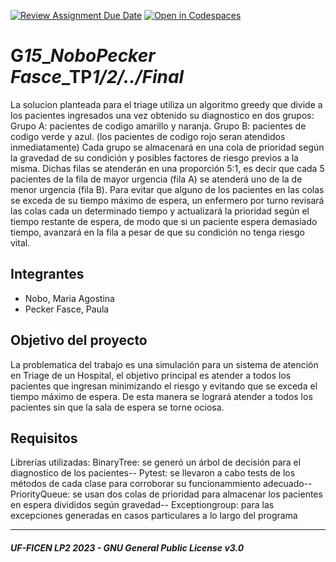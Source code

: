 [![Review Assignment Due Date](https://classroom.github.com/assets/deadline-readme-button-24ddc0f5d75046c5622901739e7c5dd533143b0c8e959d652212380cedb1ea36.svg)](https://classroom.github.com/a/LcojlfsQ)
[![Open in Codespaces](https://classroom.github.com/assets/launch-codespace-7f7980b617ed060a017424585567c406b6ee15c891e84e1186181d67ecf80aa0.svg)](https://classroom.github.com/open-in-codespaces?assignment_repo_id=12612322)
# G***15***_***Nobo******Pecker Fasce***_TP***1/2/../Final***
  La solucion planteada para el triage utiliza un algoritmo greedy que divide a los pacientes ingresados una vez obtenido su diagnostico en dos grupos:
    Grupo A: pacientes de codigo amarillo y naranja.
    Grupo B: pacientes de codigo verde y azul.
    (los pacientes de codigo rojo seran atendidos inmediatamente)
  Cada grupo se almacenará en una cola de prioridad según la gravedad de su condición y posibles factores de riesgo previos a la misma. Dichas filas se atenderán en una proporción 5:1, es decir que cada 5 pacientes de la fila de mayor urgencia (fila A) se atenderá uno de la de menor urgencia (fila B). Para evitar que alguno de los pacientes en las colas se exceda de su tiempo máximo de espera, un enfermero por turno revisará las colas cada un determinado tiempo y actualizará la prioridad según el tiempo restante de espera, de modo que si un paciente espera demasiado tiempo, avanzará en la fila a pesar de que su condición no tenga riesgo vital.
  

## Integrantes
- Nobo, Maria Agostina
- Pecker Fasce, Paula

## Objetivo del proyecto
La problematica del trabajo es una simulación para un sistema de atención en Triage de un Hospital, el objetivo principal es atender a todos los pacientes que ingresan minimizando el riesgo y evitando que se exceda el tiempo máximo de espera. De esta manera se logrará atender a todos los pacientes sin que la sala de espera se torne ociosa.
## Requisitos
Librerías utilizadas:
  BinaryTree: se generó un árbol de decisión para el diagnostico de los pacientes--
  Pytest: se llevaron a cabo tests de los métodos de cada clase para corroborar su funcionammiento adecuado--
  PriorityQueue: se usan dos colas de prioridad para almacenar los pacientes en espera divididos según gravedad--
  Exceptiongroup: para las excepciones generadas en casos particulares a lo largo del programa 

---
##### UF-FICEN LP2 2023 - GNU General Public License v3.0
